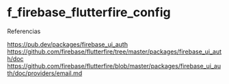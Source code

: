 # f_firebase_flutterfire_config

Referencias

https://pub.dev/packages/firebase_ui_auth
https://github.com/firebase/flutterfire/tree/master/packages/firebase_ui_auth/doc
https://github.com/firebase/flutterfire/blob/master/packages/firebase_ui_auth/doc/providers/email.md